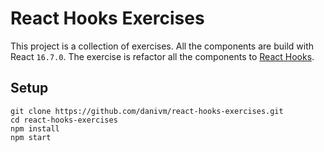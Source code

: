 # React Hooks Exercises

This project is a collection of exercises.
All the components are build with React `16.7.0`.
The exercise is refactor all the components to [React Hooks](https://reactjs.org/docs/hooks-intro.html).

## Setup

```
git clone https://github.com/danivm/react-hooks-exercises.git
cd react-hooks-exercises
npm install
npm start
```
